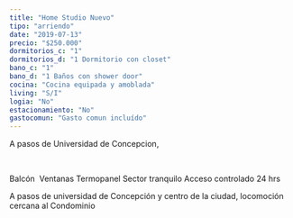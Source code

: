 ```yaml
---
title: "Home Studio Nuevo"
tipo: "arriendo"
date: "2019-07-13"
precio: "$250.000"
dormitorios_c: "1"
dormitorios_d: "1 Dormitorio con closet"
bano_c: "1"
bano_d: "1 Baños con shower door"
cocina: "Cocina equipada y amoblada"
living: "S/I"
logia: "No"
estacionamiento: "No"
gastocomun: "Gasto comun incluído"
---
```


A pasos de Universidad de Concepcion, 

  

Balcón 
Ventanas Termopanel
Sector tranquilo
Acceso controlado 24 hrs

A pasos de universidad de Concepción y centro de la ciudad, locomoción cercana al Condominio

